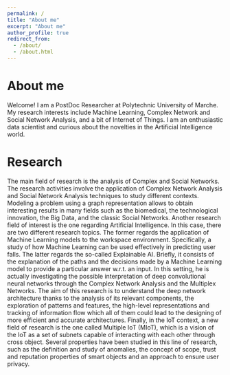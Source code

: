 ```yaml
---
permalink: /
title: "About me"
excerpt: "About me"
author_profile: true
redirect_from: 
  - /about/
  - /about.html
---
```


About me
====
Welcome! I am a PostDoc Researcher at Polytechnic University of Marche. My research interests 
include Machine Learning, Complex Network and Social Network Analysis, and a bit of Internet of 
Things. I am an enthusiastic data scientist and curious about the novelties in the Artificial
Intelligence world.

Research
====
The main field of research is the analysis of Complex and Social Networks. The research activities involve the application of Complex Network Analysis and Social Network Analysis techniques to study different contexts. Modeling a problem using a graph representation allows to obtain interesting results in many fields such as the biomedical, the technological innovation, the Big Data, and the classic Social Networks.
Another research field of interest is the one regarding Artificial Intelligence. In this case, there are two different research topics. The former regards the application of Machine Learning models to the workspace environment. Specifically, a study of how Machine Learning can be used effectively in predicting user falls. The latter regards the so-called Explainable AI. Briefly, it consists of the explanation of the paths and the decisions made by a Machine Learning model to provide a particular answer w.r.t. an input. In this setting, he is actually investigating the possible interpretation of deep convolutional neural networks through the Complex Network Analysis and the Multiplex Networks. The aim of this research is to understand the deep network architecture thanks to the analysis of its relevant components, the exploration of patterns and features, the high-level representations and tracking of information flow which all of them could lead to the designing of more efficient and accurate architectures.
Finally, in the IoT context, a new field of research is the one called Multiple IoT (MIoT), which is a vision of the IoT as a set of subnets capable of interacting with each other through cross object. Several properties have been studied in this line of research, such as the definition and study of anomalies, the concept of scope, trust and reputation properties of smart objects and an approach to ensure user privacy.